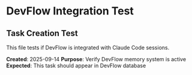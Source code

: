 # DevFlow Integration Test

## Task Creation Test
This file tests if DevFlow is integrated with Claude Code sessions.

**Created**: 2025-09-14
**Purpose**: Verify DevFlow memory system is active
**Expected**: This task should appear in DevFlow database